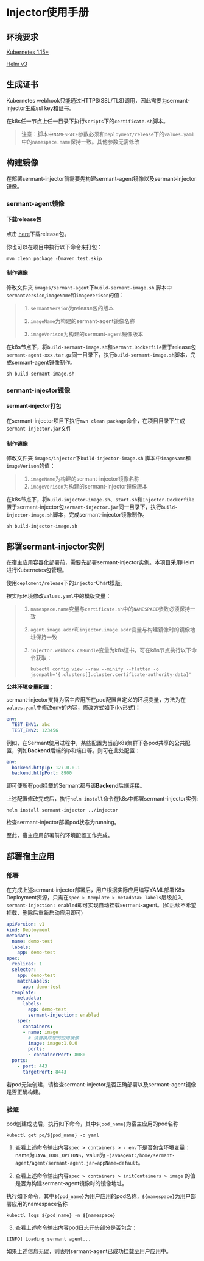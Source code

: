 # Injector使用手册

## 环境要求
[Kubernetes 1.15+](https://kubernetes.io/)

[Helm v3](https://helm.sh/)

## 生成证书
Kubernetes webhook只能通过HTTPS(SSL/TLS)调用，因此需要为sermant-injector生成ssl key和证书。

在k8s任一节点上任一目录下执行`scripts`下的`certificate.sh`脚本。

> 注意：脚本中`NAMESPACE`参数必须和`deployment/release`下的`values.yaml`中的`namespace.name`保持一致。其他参数无需修改

## 构建镜像

在部署sermant-injector前需要先构建sermant-agent镜像以及sermant-injector镜像。

### sermant-agent镜像

#### 下载release包

点击 [here](https://github.com/huaweicloud/Sermant/releases)下载release包。

你也可以在项目中执行以下命令来打包：

```shell
mvn clean package -Dmaven.test.skip
```

#### 制作镜像

修改文件夹 `images/sermant-agent`下`build-sermant-image.sh` 脚本中`sermantVersion`,`imageName`和`imageVerison`的值：

> 1. `sermantVersion`为release包的版本
>
> 2. `imageName`为构建的sermant-agent镜像名称
>
> 3. `imageVerison`为构建的sermant-agent镜像版本

在k8s节点下，将`build-sermant-image.sh`和`Sermant.Dockerfile`置于release包`sermant-agent-xxx.tar.gz`同一目录下，执行`build-sermant-image.sh`脚本，完成sermant-agent镜像制作。

```shell
sh build-sermant-image.sh
```

### sermant-injector镜像

#### sermant-injector打包

在sermant-injector项目下执行`mvn clean package`命令，在项目目录下生成`sermant-injector.jar`文件

#### 制作镜像

修改文件夹 `images/injector`下`build-injector-image.sh` 脚本中`imageName`和`imageVerison`的值：

> 1. `imageName`为构建的sermant-injector镜像名称
> 2. `imageVerison`为构建的sermant-injector镜像版本

在k8s节点下，将`build-injector-image.sh`、`start.sh`和`Injector.Dockerfile`置于sermant-injector包`sermant-injector.jar`同一目录下，执行`build-injector-image.sh`脚本，完成sermant-injector镜像制作。

```shell
sh build-injector-image.sh
```

## 部署sermant-injector实例

在宿主应用容器化部署前，需要先部署sermant-injector实例。本项目采用Helm进行Kubernetes包管理。

使用`deploment/release`下的`injector`Chart模版。

按实际环境修改`values.yaml`中的模版变量：

> 1. `namespace.name`变量与`certificate.sh`中的`NAMESPACE`参数必须保持一致
>
> 2. `agent.image.addr`和`injector.image.addr`变量与构建镜像时的镜像地址保持一致
>
> 3. `injector.webhook.caBundle`变量为k8s证书，可在k8s节点执行以下命令获取：
>
>    ```shell
>    kubectl config view --raw --minify --flatten -o jsonpath='{.clusters[].cluster.certificate-authority-data}'
>    ```

**公共环境变量配置：**

sermant-injector支持为宿主应用所在pod配置自定义的环境变量，方法为在`values.yaml`中修改env的内容，修改方式如下(kv形式)：

```yaml
env:
  TEST_ENV1: abc
  TEST_ENV2: 123456
```

例如，在Sermant使用过程中，某些配置为当前k8s集群下各pod共享的公共配置，例如**Backend**后端的ip和端口等。则可在此处配置：

```yaml
env:
  backend.httpIp: 127.0.0.1
  backend.httpPort: 8900
```

即可使所有pod挂载的Sermant都与该**Backend**后端连接。



上述配置修改完成后，执行`helm install`命令在k8s中部署sermant-injector实例:

```shell
helm install sermant-injector ../injector
```

检查sermant-injector部署pod状态为running。

至此，宿主应用部署前的环境配置工作完成。

## 部署宿主应用

### 部署

在完成上述sermant-injector部署后，用户根据实际应用编写YAML部署K8s Deployment资源，只需在`spec > template > metadata> labels`层级加入`sermant-injection: enabled`即可实现自动挂载sermant-agent。(如后续不希望挂载，删除后重新启动应用即可)

```yaml
apiVersion: v1
kind: Deployment
metadata:
  name: demo-test
  labels:
    app: demo-test
spec:
  replicas: 1
  selector:
    app: demo-test
    matchLabels:
      app: demo-test
  template:
    metadata:
      labels:
        app: demo-test
        sermant-injection: enabled
    spec:
      containers:
      - name: image
        # 请替换成您的应用镜像
        image: image:1.0.0
        ports: 
        - containerPort: 8080
  ports:
    - port: 443
      targetPort: 8443
```

若pod无法创建，请检查sermant-injector是否正确部署以及sermant-agent镜像是否正确构建。

### 验证

pod创建成功后，执行如下命令，其中`${pod_name}`为宿主应用的pod名称

```shell
kubectl get po/${pod_name} -o yaml
```

1. 查看上述命令输出内容`spec > containers > - env`下是否包含环境变量：name为`JAVA_TOOL_OPTIONS`，value为 `-javaagent:/home/sermant-agent/agent/sermant-agent.jar=appName=default`。

2. 查看上述命令输出内容`spec > containers > initContainers > image` 的值是否为构建sermant-agent镜像时的镜像地址。

执行如下命令，其中`${pod_name}`为用户应用的pod名称，`${namespace}`为用户部署应用的namespace名称

```shell
kubectl logs ${pod_name} -n ${namespace}
```

3. 查看上述命令输出内容pod日志开头部分是否包含：

```
[INFO] Loading sermant agent...
```

如果上述信息无误，则表明sermant-agent已成功挂载至用户应用中。